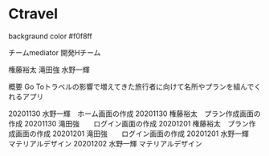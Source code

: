 # Ctravel
backgraund color #f0f8ff

チームmediator
開発Hチーム

権藤裕太
滝田強
水野一輝

概要
Go Toトラベルの影響で増えてきた旅行者に向けて名所やプランを組んでくれるアプリ


20201130 水野一輝　ホーム画面の作成
20201130 権藤裕太　プラン作成画面の作成
20201130 滝田強　　ログイン画面の作成
20201201 権藤裕太　プラン作成画面の作成
20201201 滝田強　　ログイン画面の作成
20201201 水野一輝　マテリアルデザイン
20201202 水野一輝  マテリアルデザイン
